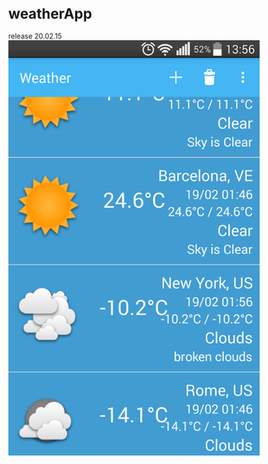 # weatherApp
release 20.02.15
![Alt text](https://raw.githubusercontent.com/kukharroma/weatherApp/24b126f3138ca86c5c67f15805a5f106b3275ac8/app/src/main/res/drawable/screen1.png "Optional Title")
